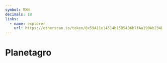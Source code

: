 ```yaml
---
symbol: MXN
decimals: 18
links:
  - name: explorer
    url: https://etherscan.io/token/0x59A11e14514b15D5486b7fAa190Ab234DE04EdB4
---
```


# Planetagro
